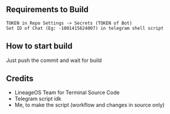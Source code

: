 ## Requirements to Build
    TOKEN in Repo Settings -> Secrets (TOKEN of Bot)
    Set ID of Chat (Eg: -1001415624007) in telegram shell script

## How to start build
Just push the commit and wait for build

## Credits
- LineageOS Team for Terminal Source Code
- Telegram script idk
- Me, to make the script (workflow and changes in source only)